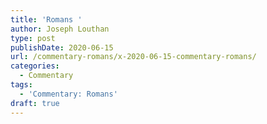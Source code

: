 ```yaml
---
title: 'Romans '
author: Joseph Louthan
type: post
publishDate: 2020-06-15
url: /commentary-romans/x-2020-06-15-commentary-romans/
categories:
  - Commentary
tags:
  - 'Commentary: Romans'
draft: true
---
```

